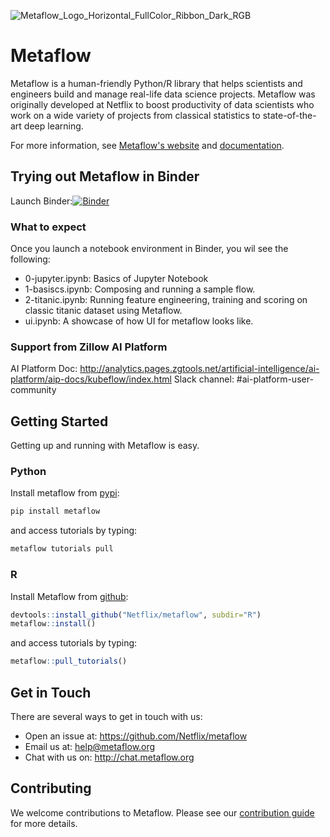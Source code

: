 
![Metaflow_Logo_Horizontal_FullColor_Ribbon_Dark_RGB](https://user-images.githubusercontent.com/763451/89453116-96a57e00-d713-11ea-9fa6-82b29d4d6eff.png)


# Metaflow

Metaflow is a human-friendly Python/R library that helps scientists and engineers build and manage real-life data science projects. Metaflow was originally developed at Netflix to boost productivity of data scientists who work on a wide variety of projects from classical statistics to state-of-the-art deep learning.

For more information, see [Metaflow's website](https://metaflow.org) and [documentation](https://docs.metaflow.org).

## Trying out Metaflow in Binder
Launch Binder:[![Binder](https://mybinder.org/badge_logo.svg)](https://mybinder.org/v2/gh/talebzeghmi/metaflow/tz/workshop?urlpath=lab/tree/workshop)

### What to expect
Once you launch a notebook environment in Binder, you wil see the following:
* 0-jupyter.ipynb: Basics of Jupyter Notebook
* 1-basiscs.ipynb: Composing and running a sample flow.
* 2-titanic.ipynb: Running feature engineering, training and scoring on classic titanic dataset using Metaflow.
* ui.ipynb: A showcase of how UI for metaflow looks like.


### Support from Zillow AI Platform
AI Platform Doc: http://analytics.pages.zgtools.net/artificial-intelligence/ai-platform/aip-docs/kubeflow/index.html
Slack channel: #ai-platform-user-community

## Getting Started

Getting up and running with Metaflow is easy. 

### Python
Install metaflow from [pypi](https://pypi.org/project/metaflow/):

```sh
pip install metaflow
```

and access tutorials by typing:

```sh
metaflow tutorials pull
```

### R

Install Metaflow from [github](https://github.com/Netflix/metaflow/tree/master/R):

```R
devtools::install_github("Netflix/metaflow", subdir="R")
metaflow::install()
```

and access tutorials by typing:

```R
metaflow::pull_tutorials()
```

## Get in Touch
There are several ways to get in touch with us:

* Open an issue at: https://github.com/Netflix/metaflow 
* Email us at: help@metaflow.org
* Chat with us on: http://chat.metaflow.org 

## Contributing
We welcome contributions to Metaflow. Please see our [contribution guide](https://docs.metaflow.org/introduction/contributing-to-metaflow) for more details.
